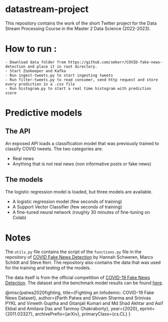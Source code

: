 # datastream-project

This repository contains the work of the short Twitter project for the Data Stream Processing Course in the Master 2 Data Science (2022-2023).

# How to run :

    - Download data folder from https://github.com/smkerr/COVID-fake-news-detection and place it in root directory.
    - Start Zookeeper and Kafka
    - Run ingest-tweets.py to start ingesting tweets
    - Run filter-tweets.py to read consumer, send http request and store every prediction in a .csv file
    - Run histogram.py to start a real time histogram with prediction score

# Predictive models

## The API

An exposed API loads a classification model that was previously trained to classify COVID tweets. The two categories are:
- Real news
- Anything that is not real news (non informative posts or fake news)


## The models
The logistic regression model is loaded, but three models are available.
- A logistic regression model (few seconds of training)
- A Support Vector Classifier (few seconds of training)
- A fine-tuned neural network (roughly 30 minutes of fine-tuning on Colab)

# Notes

The `utils.py` file contains the script of the `functions.py` file in the repository of [COVID Fake News Detection](https://github.com/smkerr/COVID-fake-news-detection) by Hannah Schweren, Marco Schildt and Steve Kerr. The repository also contains the data that was used for the training and testing of the models.

The data itself is from the official competition of [COVID-19 Fake News Detection](https://github.com/parthpatwa/covid19-fake-news-detection). The dataset and the benchmark model results can be found [here](https://arxiv.org/abs/2011.03327).

@misc{patwa2020fighting, title={Fighting an Infodemic: COVID-19 Fake News Dataset}, author={Parth Patwa and Shivam Sharma and Srinivas PYKL and Vineeth Guptha and Gitanjali Kumari and Md Shad Akhtar and Asif Ekbal and Amitava Das and Tanmoy Chakraborty}, year={2020}, eprint={2011.03327}, archivePrefix={arXiv}, primaryClass={cs.CL} }
